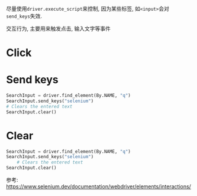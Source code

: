 尽量使用`driver.execute_script`来控制, 因为某些标签, 如`<input>`会对`send_keys`失效.



交互行为, 主要用来触发点击, 输入文字等事件
# Click

# Send keys
```python
SearchInput = driver.find_element(By.NAME, "q")
SearchInput.send_keys("selenium")
# Clears the entered text
SearchInput.clear()
```

# Clear 
```python
SearchInput = driver.find_element(By.NAME, "q")
SearchInput.send_keys("selenium")
    # Clears the entered text
SearchInput.clear()
```


参考:
https://www.selenium.dev/documentation/webdriver/elements/interactions/
